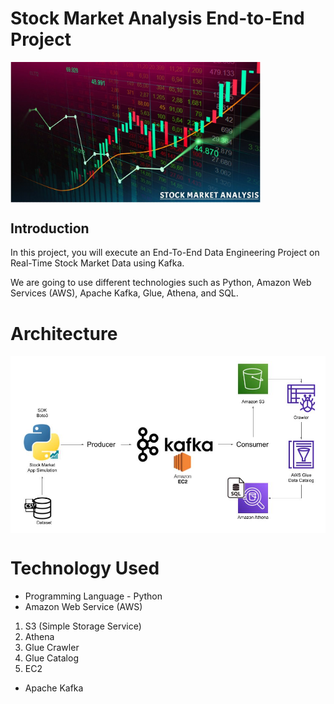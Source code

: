 # Stock Market Analysis End-to-End Project
<img align="center" alt="coding" width="400" src="https://github.com/Shoaib9288/Study_Materials/blob/main/Images_GIF/Stock%20Market%20Analysis.JPG">

## Introduction
In this project, you will execute an End-To-End Data Engineering Project on Real-Time Stock Market Data using Kafka.

We are going to use different technologies such as Python, Amazon Web Services (AWS), Apache Kafka, Glue, Athena, and SQL.

# Architecture
<img align="center" alt="coding" width="800" src="https://github.com/Shoaib9288/AWS_DataEngineering_Projects/blob/main/stock-market-kafka-data-engineering-project/Snapshots/Architecture.jpg">

# Technology Used
- Programming Language - Python
- Amazon Web Service (AWS)
1. S3 (Simple Storage Service)
2. Athena
3. Glue Crawler
4. Glue Catalog
5. EC2
- Apache Kafka

